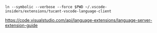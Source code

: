 ```
ln --symbolic --verbose --force $PWD ~/.vscode-insiders/extensions/tucant-vscode-language-client
```

https://code.visualstudio.com/api/language-extensions/language-server-extension-guide
